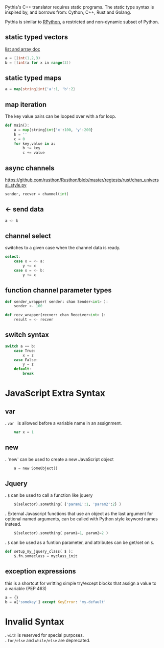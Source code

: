 Pythia's C++ translator requires static programs.
The static type syntax is inspired by, and borrows from: Cython, C++, Rust and Golang.

Pythia is similar to [RPython](http://rpython.readthedocs.org/en/latest/rpython.html#definition), a restricted and non-dynamic subset of Python.


static typed vectors
---------
[list and array doc](lists.md)

```go
a = []int(1,2,3)
b = []int(x for x in range(3))
```

static typed maps
---------
```go
a = map[string]int{'a':1, 'b':2}
```

map iteration
-------------
The key value pairs can be looped over with a for loop.
```python
def main():
	a = map[string]int{'x':100, 'y':200}
	b = ''
	c = 0
	for key,value in a:
		b += key
		c += value
```


async channels
--------------
https://github.com/rusthon/Rusthon/blob/master/regtests/rust/chan_universal_style.py
```python
sender, recver = channel(int)
```

<- send data
---------
```go
a <- b
```

channel select
--------------
switches to a given case when the channel data is ready.
```go
select:
	case x = <- a:
		y += x
	case x = <- b:
		y += x
```

function channel parameter types
--------------------------------
```python
def sender_wrapper( sender: chan Sender<int> ):
	sender <- 100

def recv_wrapper(recver: chan Receiver<int> ):
	result = <- recver
```


switch syntax
-------------

```javascript
switch a == b:
	case True:
		x = z
	case False:
		y = z
	default:
		break

```

JavaScript Extra Syntax
=======================

var
----
. `var ` is allowed before a variable name in an assignment.
```javascript
	var x = 1
```

new
----
. 'new' can be used to create a new JavaScript object
```python
	a = new SomeObject()
```

Jquery
----
. `$` can be used to call a function like jquery
```python
	$(selector).something( {'param1':1, 'param2':2} )
```

. External Javascript functions that use an object as the last argument for optional named arguments, can be called with Python style keyword names instead.
```python
	$(selector).something( param1=1, param2=2 )
```

. `$` can be used as a funtion parameter, and attributes can be get/set on `$`.
```python
def setup_my_jquery_class( $ ):
	$.fn.someclass = myclass_init
```



exception expressions
-------------------------------
this is a shortcut for writting simple try/except blocks that assign a value to a variable
(PEP 463)
```python
a = {}
b = a['somekey'] except KeyError: 'my-default'
```


Invalid Syntax
=======================
  . `with` is reserved for special purposes.  
  . `for/else` and `while/else` are deprecated.